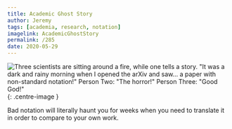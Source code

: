 ```yaml
---
title: Academic Ghost Story
author: Jeremy
tags: [academia, research, notation]
imagelink: AcademicGhostStory
permalink: /285
date: 2020-05-29
---
```


![Three scientists are sitting around a fire, while one tells a story. "It was a dark and rainy morning when I opened the arXiv and saw... a paper with non-standard notation!" Person Two: "The horror!" Person Three: "Good God!"](https://res.cloudinary.com/dh3hm8pb7/image/upload/c_scale,q_auto:best/v1535842782/Handwaving/Published/AcademicGhostStory.png){: .centre-image }

Bad notation will literally haunt you for weeks when you need to translate it in order to compare to your own work.
